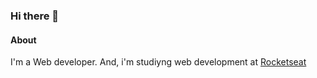 ### Hi there 👋

#### About
I'm a Web developer. And, i'm studiyng web development at [Rocketseat](https://www.rocketseat.com.br/)
